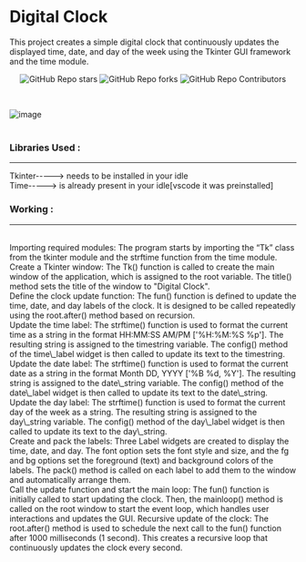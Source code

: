 <h1>Digital Clock</h1>



This project creates a simple digital clock that continuously updates the displayed time, date, and day of the week using the Tkinter GUI framework and the time module.
<br>
<div align="center">

![GitHub Repo stars](https://img.shields.io/github/stars/offshujr04/Digital-Clock?style=social)
![GitHub Repo forks](https://img.shields.io/github/forks/offshujr04/Digital-Clock?style=social)
![GitHub Repo Contributors](https://img.shields.io/github/contributors/offshujr04/Digital-Clock?style=social)

</div>
<br>

![image](https://github.com/offshujr04/Digital-Clock/assets/114171354/ce68dbf7-a297-4b76-b000-d9bae6d0471a)  
<br>


### **Libraries Used :**
<hr>
<p>Tkinter-----> needs to be installed in your idle
  <br>
Time-----> is already present in your idle[vscode it was preinstalled]
</p>
<h3>Working :</h3>
<hr>
<br>
Importing required modules: The program starts by importing the “Tk” class from the tkinter module and the strftime function from the time module.<br>
Create a Tkinter window: The Tk() function is called to create the main window of the application, which is assigned to the root variable. The title() method sets the title of the window to "Digital Clock". <br>
Define the clock update function: The fun() function is defined to update the time, date, and day labels of the clock. It is designed to be called repeatedly using the root.after() method based on recursion. <br>
Update the time label: The strftime() function is used to format the current time as a string in the format HH:MM:SS AM/PM ['%H:%M:%S %p']. The resulting string is assigned to the timestring variable. The config() method of the time\_label widget is then called to update its text to the timestring. <br>
Update the date label: The strftime() function is used to format the current date as a string in the format Month DD, YYYY ['%B %d, %Y']. The resulting string is assigned to the date\_string variable. The config() method of the date\_label widget is then called to update its text to the date\_string. <br>
Update the day label: The strftime() function is used to format the current day of the week as a string. The resulting string is assigned to the day\_string variable. The config() method of the day\_label widget is then called to update its text to the day\_string. <br>
Create and pack the labels: Three Label widgets are created to display the time, date, and day. The font option sets the font style and size, and the fg and bg options set the foreground (text) and background colors of the labels. The pack() method is called on each label to add them to the window and automatically arrange them. <br>
Call the update function and start the main loop: The fun() function is initially called to start updating the clock. Then, the mainloop() method is called on the root window to start the event loop, which handles user interactions and updates the GUI. Recursive update of the clock: The root.after() method is used to schedule the next call to the fun() function after 1000 milliseconds (1 second). This creates a recursive loop that continuously updates the clock every second. 









